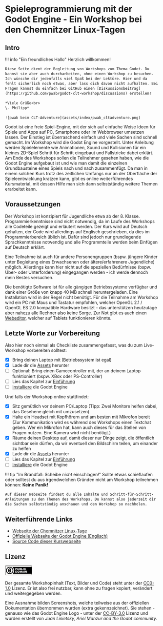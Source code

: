 # Spieleprogrammierung mit der Godot Engine - Ein Workshop bei den Chemnitzer Linux-Tagen

## Intro

!!! info "Ein freundliches Hallo"
	Herzlich willkommen!
	
	Diese Seite dient der Begleitung von Workshops zum Thema Godot. Du kannst sie aber auch durcharbeiten, ohne einen Workshop zu besuchen.
	Ich wünsche dir jedenfalls viel Spaß bei der Lektüre. Hier und da fehlt sicherlich noch etwas, aber lass dich davon nicht aufhalten. Bei Fragen kannst du einfach bei GitHub einen [Diskussionsbeitrag](https://github.com/pwab/godot-clt-workshop/discussions) erstellen!
	
	*Viele Grüße<br>
	\- Philipp*
	
	![pwab beim CLT-Adventure](assets/index/pwab_cltadventure.png)

Godot ist eine freie Spiel-Engine, mit der sich auf einfache Weise Ideen für Spiele und Apps auf PC, Smartphone oder im Webbrowser umsetzen lassen. Der Einstieg ist überraschend einfach und viele Sachen sind schnell gemacht. Im Workshop wird die Godot Engine vorgestellt. Unter Anleitung werden Spielelemente wie Animationen, Sound und Kollisionen für ein kleines 2D-Spiel Schritt für Schritt eingebaut und Fallstricke dabei erklärt. Am Ende des Workshops sollen die Teilnehmer gesehen haben, wie die Godot Engine aufgebaut ist und wie man damit die einzelnen Grundbausteine eines Spiels nach und nach zusammenfügt. Da man in einem solchen Kurs trotz des zeitlichen Umfangs nur an der Oberfläche der Spieleentwicklung kratzen kann, gibt es online weiterführendes Kursmaterial, mit dessen Hilfe man sich dann selbstständig weitere Themen erarbeitet kann.

## Voraussetzungen

Der Workshop ist konzipiert für Jugendliche etwa ab der 8. Klasse. Programmierkenntnisse sind nicht notwendig, da im Laufe des Workshops alle Codeteile gezeigt und erläutert werden. Der Kurs wird auf Deutsch gehalten, der Code wird allerdings auf Englisch geschrieben, da dies im Programmierbereich üblich ist. Dafür sind jedoch nur grundlegende Sprachkenntnisse notwendig und alle Programmteile werden beim Einfügen auf Deutsch erklärt.

Eine Teilnahme ist auch für andere Personengruppen (bspw. jüngere Kinder unter Begleitung eines Erwachsenen oder ältere/erfahrenere Jugendliche) möglich. Allerdings kann hier nicht auf die speziellen Bedürfnisse (bspw. Über- oder Unterforderung) eingegangen werden - ich werde dennoch mein Bestes versuchen.

Die benötigte Software ist für alle gängigen Betriebssysteme verfügbar und dank einer Größe von knapp 40 MB schnell heruntergeladen. Eine Installation wird in der Regel nicht benötigt. Für die Teilnahme am Workshop wird ein PC mit Maus und Tastatur empfohlen, welcher OpenGL 2.1 / OpenGL ES 2.0 kompatible Hardware besitzt - das unterstützen heutzutage aber nahezu alle Rechner also keine Sorge. Zur Not gibt es auch einen [Webeditor](https://editor.godotengine.org/releases/latest/), welcher auf Tablets funktionieren könnte.

## Letzte Worte zur Vorbereitung

Also hier noch einmal als Checkliste zusammengefasst, was du zum Live-Workshop vorbereiten solltest:

- [x] Bring deinen Laptop mit (Betriebssystem ist egal)
- [x] Lade dir die [Assets](assets/level3/assets.zip) herunter
- [ ] Optional: Bring einen Gamecontroller mit, der an deinem Laptop funktioniert (bspw. XBox oder PS-Controller)
- [ ] Lies das Kapitel zur [Einführung](introduction/index.md)
- [ ] [Installiere](introduction/03_installation.md) die Godot Engine

Und falls der Workshop online stattfindet:

- [x] Sitz gemütlich vor deinem PC/Laptop (Tipp: Zwei Monitore helfen dabei, das Gesehene gleich mit umzusetzen)
- [x] Halte ein Headset mit Kopfhörern und am besten mit Mikrofon bereit (Zur Kommunikation wird es während des Workshops einen Textchat geben. Wer ein Mikrofon hat, kann auch dieses für das Stellen von Fragen nutzen. Eine Kamera wird nicht benötigt.)
- [x] Räume deinen Desktop auf, damit dieser nur Dinge zeigt, die öffentlich sichtbar sein dürfen, da wir eventuell den Bildschirm teilen, um einander zu helfen
- [x] Lade dir die [Assets](assets/level3/assets.zip) herunter
- [ ] Lies das Kapitel zur [Einführung](introduction/index.md)
- [ ] [Installiere](introduction/03_installation.md) die Godot Engine

!!! tip "Im Brandfall: Scheibe _nicht_ einschlagen!"
	Sollte etwas schieflaufen oder solltest du aus irgendwelchen Gründen nicht am Workshop teilnehmen können: **Keine Panik!**
	
	Auf dieser Webseite findest du alle Inhalte und Schritt-für-Schritt-Anleitungen zu den Themen des Workshops. Du kannst also jederzeit dir die Sachen selbstständig anschauen und den Workshop so nachholen.

## Weiterführende Links

- [Webseite der Chemnitzer Linux-Tage](https://chemnitzer.linux-tage.de/)
- [Offizielle Webseite der Godot Engine (Englisch)](https://godotengine.org/)
- [Source Code dieser Kurswebseite](https://github.com/pwab/godot-clt-workshop)

## Lizenz

![CC0 Lizenz Badge](assets/index/cc0_badge.png)

Der gesamte Workshopinhalt (Text, Bilder und Code) steht unter der [CC0-1.0](https://creativecommons.org/share-your-work/public-domain/cc0/) Lizenz. Er ist also frei nutzbar, kann ohne zu fragen kopiert, verändert und weitergegeben werden.

Eine Ausnahme bilden Screenshots, welche teilweise aus der offiziellen Dokumentation übernommen wurden (extra gekennzeichnet). Sie stehen - genauso wie das Godot Engine Logo - unter der [CC-BY-3.0](https://creativecommons.org/licenses/by/3.0/) Lizenz und wurden erstellt von _Juan Linietsky, Ariel Manzur and the Godot community_.